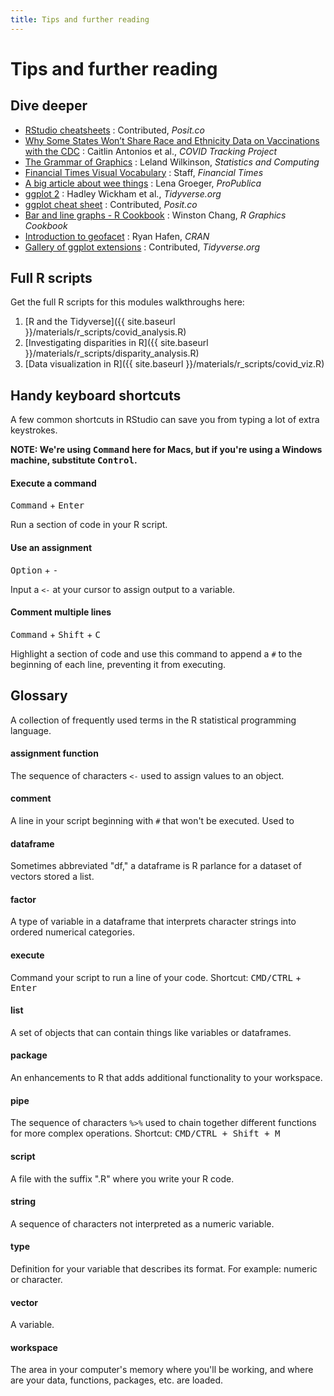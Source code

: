 ```yaml
---
title: Tips and further reading
---
```


# Tips and further reading

## Dive deeper

* [RStudio cheatsheets](https://rstudio.com/resources/cheatsheets/)
: Contributed, *Posit.co*
* [Why Some States Won’t Share Race and Ethnicity Data on Vaccinations with the CDC](https://covidtracking.com/analysis-updates/why-some-states-wont-share-race-and-ethnicity-data-on-vaccinations-with-the-cdc-and-why-thats-a-problem)
: Caitlin Antonios et al., *COVID Tracking Project*
* [The Grammar of Graphics](https://link.springer.com/book/10.1007/0-387-28695-0)
: Leland Wilkinson, *Statistics and Computing*
* [Financial Times Visual Vocabulary](https://ft-interactive.github.io/visual-vocabulary/)
: Staff, *Financial Times*
* [A big article about wee things](https://www.propublica.org/nerds/a-big-article-about-wee-things)
: Lena Groeger, *ProPublica*
* [ggplot 2](https://ggplot2.tidyverse.org/)
: Hadley Wickham et al., *Tidyverse.org*
* [ggplot cheat sheet](https://github.com/rstudio/cheatsheets/blob/main/data-visualization-2.1.pdf)
: Contributed, *Posit.co*
* [Bar and line graphs - R Cookbook](http://www.cookbook-r.com/Graphs/Bar_and_line_graphs_(ggplot2)/)
: Winston Chang, *R Graphics Cookbook*
* [Introduction to geofacet](https://cran.r-project.org/web/packages/geofacet/vignettes/geofacet.html)
: Ryan Hafen, *CRAN*
* [Gallery of ggplot extensions](https://exts.ggplot2.tidyverse.org/gallery/)
: Contributed, *Tidyverse.org*

## Full R scripts

Get the full R scripts for this modules walkthroughs here:

1. [R and the Tidyverse]({{ site.baseurl }}/materials/r_scripts/covid_analysis.R)
1. [Investigating disparities in R]({{ site.baseurl }}/materials/r_scripts/disparity_analysis.R)
1. [Data visualization in R]({{ site.baseurl }}/materials/r_scripts/covid_viz.R)

## Handy keyboard shortcuts

A few common shortcuts in RStudio can save you from typing a lot of extra keystrokes.

__NOTE: We're using <kbd>Command</kbd> here for Macs, but if you're using a Windows machine, substitute <kbd>Control</kbd>.__

#### Execute a command
<kbd>Command</kbd> + <kbd>Enter</kbd>

Run a section of code in your R script.

#### Use an assignment
<kbd>Option</kbd> + <kbd>-</kbd>

Input a `<-` at your cursor to assign output to a variable.

#### Comment multiple lines
<kbd>Command</kbd> + <kbd>Shift</kbd> + <kbd>C</kbd>

Highlight a section of code and use this command to append a `#` to the beginning of each line, preventing it from executing.

## Glossary

A collection of frequently used terms in the R statistical programming language.

#### assignment function
The sequence of characters `<-` used to assign values to an object.

#### comment
A line in your script beginning with `#` that won't be executed. Used to 

#### dataframe
Sometimes abbreviated "df," a dataframe is R parlance for a dataset of vectors stored a list.

#### factor
A type of variable in a dataframe that interprets character strings into ordered numerical categories.

#### execute
Command your script to run a line of your code. Shortcut: <kbd>CMD/CTRL</kbd> + <kbd>Enter</kbd>

#### list
A set of objects that can contain things like variables or dataframes.

#### package
An enhancements to R that adds additional functionality to your workspace.

#### pipe
The sequence of characters `%>%` used to chain together different functions for more complex operations. Shortcut: <kbd>CMD/CTRL<kbd/> + <kbd>Shift</kbd> + <kbd>M</kbd>

#### script
A file with the suffix ".R" where you write your R code.

#### string
A sequence of characters not interpreted as a numeric variable.

#### type
Definition for your variable that describes its format. For example: numeric or character.

#### vector
A variable.

#### workspace
The area in your computer's memory where you'll be working, and where are your data, functions, packages, etc. are loaded.
